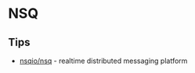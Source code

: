 # NSQ
## Tips
* [nsqio/nsq](https://github.com/nsqio/nsq) - realtime distributed messaging platform

